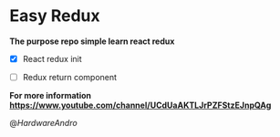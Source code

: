 # Easy Redux
**The purpose  repo simple learn react redux**

- [x]  React redux init
- [ ] Redux return component
  
  
  
**For more information https://www.youtube.com/channel/UCdUaAKTLJrPZFStzEJnpQAg**
  


$@HardwareAndro$



